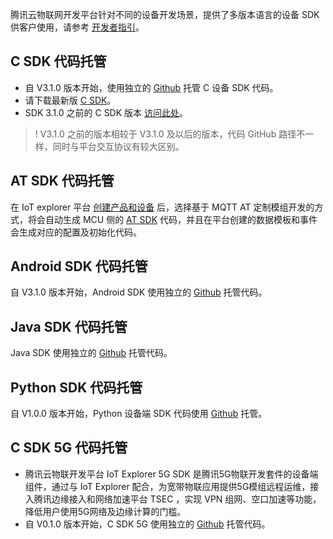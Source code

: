 腾讯云物联网开发平台针对不同的设备开发场景，提供了多版本语言的设备 SDK 供客户使用，请参考 [开发者指引](https://cloud.tencent.com/document/product/1081/48354#sdk-.E6.A6.82.E8.A7.88)。

## C SDK 代码托管

- 自 V3.1.0 版本开始，使用独立的 [Github](https://github.com/tencentyun/qcloud-iot-explorer-sdk-embedded-c) 托管 C 设备 SDK 代码。
- 请下载最新版 [C SDK](https://github.com/tencentyun/qcloud-iot-explorer-sdk-embedded-c/releases)。
- SDK 3.1.0 之前的 C SDK 版本 [访问此处](https://github.com/tencentyun/qcloud-iot-sdk-embedded-c/releases)。

> ! V3.1.0 之前的版本相较于 V3.1.0 及以后的版本，代码 GitHub 路径不一样，同时与平台交互协议有较大区别。

## AT SDK 代码托管

在 IoT explorer 平台 [创建产品和设备](https://cloud.tencent.com/document/product/1081/34739) 后，选择基于 MQTT AT 定制模组开发的方式，将会自动生成 MCU 侧的 [AT SDK](https://github.com/tencentyun/qcloud-iot-sdk-tencent-at-based.git) 代码，并且在平台创建的数据模板和事件会生成对应的配置及初始化代码。

## Android SDK 代码托管

自 V3.1.0 版本开始，Android SDK 使用独立的 [Github](https://github.com/tencentyun/iot-device-java/tree/master/explorer/explorer-device-android) 托管代码。

## Java SDK 代码托管

Java SDK 使用独立的 [Github](https://github.com/tencentyun/iot-device-java/tree/master/explorer/explorer-device-java) 托管代码。

## Python SDK 代码托管

自 V1.0.0 版本开始，Python 设备端 SDK 代码使用 [Github](https://github.com/tencentyun/iot-device-python) 托管。

## C SDK 5G 代码托管

- 腾讯云物联开发平台 IoT Explorer 5G SDK 是腾讯5G物联开发套件的设备端组件，通过与 IoT Explorer 配合，为宽带物联应用提供5G模组远程运维，接入腾讯边缘接入和网络加速平台 TSEC ，实现 VPN 组网、空口加速等功能，降低用户使用5G网络及边缘计算的门槛。
- 自 V0.1.0 版本开始，C SDK 5G  使用独立的 [Github](https://github.com/tencentyun/qcloud-iot-explorer-5G-sdk-embedded.git) 托管代码。
